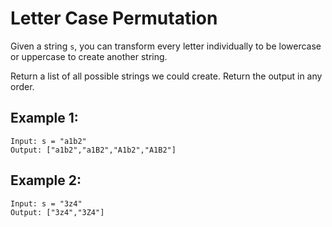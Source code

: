 # Letter Case Permutation

Given a string `s`, you can transform every letter individually to be lowercase or uppercase to create another string.

Return a list of all possible strings we could create. Return the output in any order.

## **Example 1:**
```
Input: s = "a1b2"
Output: ["a1b2","a1B2","A1b2","A1B2"]
```

## **Example 2:**
```
Input: s = "3z4"
Output: ["3z4","3Z4"]
```